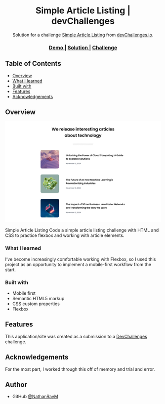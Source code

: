 <!-- Please update value in the {}  -->

<h1 align="center"> Simple Article Listing | devChallenges</h1>

<div align="center">
   Solution for a challenge <a href="https://devchallenges.io/challenge/simple-article-listing" target="_blank">Simple Article Listing</a> from <a href="http://devchallenges.io" target="_blank">devChallenges.io</a>.
</div>

<div align="center">
  <h3>
    <a href=" https://nathanraym.github.io/DevChallengesIO-Simple-Article-Listing/">
      Demo
    </a>
    <span> | </span>
    <a href="https://github.com/NathanRayM/DevChallengesIO-Simple-Article-Listing.git">
      Solution
    </a>
    <span> | </span>
    <a href="https://devchallenges.io/challenge/simple-article-listing">
      Challenge
    </a>
  </h3>
</div>

<!-- TABLE OF CONTENTS -->

## Table of Contents

- [Overview](#overview)
- [What I learned](#what-i-learned)
- [Built with](#built-with)
- [Features](#features)
- [Acknowledgements](#acknowledgements)

<!-- OVERVIEW -->

## Overview

![screenshot](https://github.com/NathanRayM/DevChallengesIO-Simple-Article-Listing/blob/main/images/Desktop_1350px.jpg)

Simple Article Listing
Code a simple article listing challenge with HTML and CSS to practice flexbox and working with article elements.

### What I learned

I’ve become increasingly comfortable working with Flexbox, so I used this project as an opportunity to implement a mobile-first workflow from the start.

### Built with

<!-- This section should list any major frameworks that you built your project using. Here are a few examples.-->

- Mobile first
- Semantic HTML5 markup
- CSS custom properties
- Flexbox

## Features

<!-- List the features of your application or follow the template. Don't share the figma file here :) -->

This application/site was created as a submission to a [DevChallenges](https://devchallenges.io/challenges-dashboard) challenge.

## Acknowledgements

For the most part, I worked through this off of memory and trial and error.

## Author

- GitHub [@NathanRayM](https://github.com/NathanRayM)
